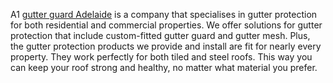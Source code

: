 A1 <a href="https://www.a1adelaidegutterguard.com.au/">gutter guard Adelaide</a> is a company that specialises in gutter protection for both residential and commercial properties. We offer solutions for gutter protection that include custom-fitted gutter guard and gutter mesh. Plus, the gutter protection products we provide and install are fit for nearly every property. They work perfectly for both tiled and steel roofs. This way you can keep your roof strong and healthy, no matter what material you prefer.
